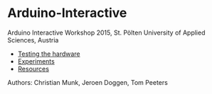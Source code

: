 # Arduino-Interactive
Arduino Interactive Workshop 2015, St. Pölten University of Applied Sciences, Austria

 * [Testing the hardware](https://github.com/jeroendoggen/Arduino-Interactive/tree/master/Testing)
 * [Experiments](https://github.com/jeroendoggen/Arduino-Interactive/tree/master/Experiments)
 * [Resources](https://github.com/jeroendoggen/Arduino-Interactive/tree/master/Resources)

Authors: Christian Munk, Jeroen Doggen, Tom Peeters
